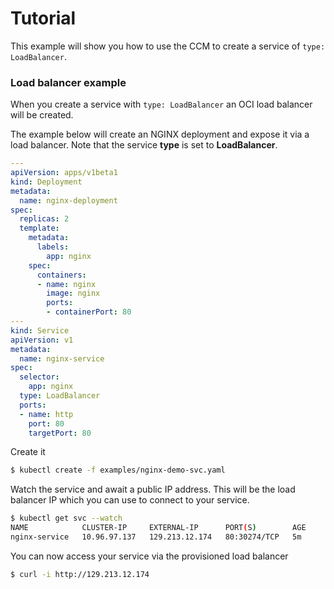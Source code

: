 # Tutorial

This example will show you how to use the CCM to create a service of `type:
LoadBalancer`.

### Load balancer example

When you create a service with `type: LoadBalancer` an OCI load balancer will
be created.

The example below will create an NGINX deployment and expose it via a load
balancer. Note that the service **type** is set to **LoadBalancer**.

```yaml
---
apiVersion: apps/v1beta1
kind: Deployment
metadata:
  name: nginx-deployment
spec:
  replicas: 2
  template:
    metadata:
      labels:
        app: nginx
    spec:
      containers:
      - name: nginx
        image: nginx
        ports:
        - containerPort: 80
---
kind: Service
apiVersion: v1
metadata:
  name: nginx-service
spec:
  selector:
    app: nginx
  type: LoadBalancer
  ports:
  - name: http
    port: 80
    targetPort: 80
```

Create it

```bash
$ kubectl create -f examples/nginx-demo-svc.yaml
```

Watch the service and await a public IP address. This will be the load balancer
IP which you can use to connect to your service.

```bash
$ kubectl get svc --watch
NAME            CLUSTER-IP     EXTERNAL-IP      PORT(S)        AGE
nginx-service   10.96.97.137   129.213.12.174   80:30274/TCP   5m
```

You can now access your service via the provisioned load balancer

```bash
$ curl -i http://129.213.12.174
```
